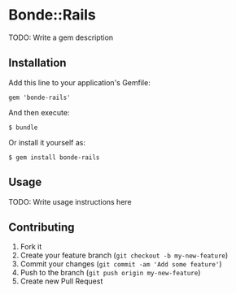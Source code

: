 # Bonde::Rails

TODO: Write a gem description

## Installation

Add this line to your application's Gemfile:

    gem 'bonde-rails'

And then execute:

    $ bundle

Or install it yourself as:

    $ gem install bonde-rails

## Usage

TODO: Write usage instructions here

## Contributing

1. Fork it
2. Create your feature branch (`git checkout -b my-new-feature`)
3. Commit your changes (`git commit -am 'Add some feature'`)
4. Push to the branch (`git push origin my-new-feature`)
5. Create new Pull Request
